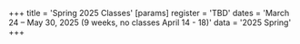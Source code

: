 +++
title = 'Spring 2025 Classes'
[params]
	register = 'TBD'
	dates = 'March 24 – May 30, 2025 (9 weeks, no classes April 14 - 18)'
	data = '2025 Spring'
+++